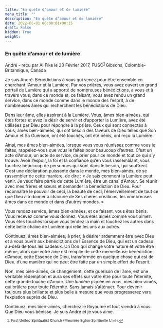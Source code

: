```yaml
---
title: "En quête d’amour et de lumière"
menu_title: ""
description: "En quête d’amour et de lumière"
date: 2022-06-01 06:00:01+00:15
draft: False
hidden: True
weight:
---
```

### En quête d’amour et de lumière

André - reçu par Al Fike le 23 Février 2017, FUSC<sup id=”a1”>[1](#f1)</sup> Gibsons, Colombie-Britannique, Canada

Je suis André. Bénédictions à vous qui venez pour être ensemble en cherchant l’Amour et la Lumière. Par vos prières, vous avez ouvert un grand portail de Lumière qui a apporté de nombreuses bénédictions, à vous et à travers vous, dans ce monde et, ce faisant, vous avez rendu un grand service, dans ce monde comme dans le monde des l’esprit, à de nombreuses âmes qui recherchent les bénédictions de Dieu.

Dans leur âme, elles aspirent à la Lumière. Vous, âmes bien-aimées, qui êtes fortes et avez le désir de servir et d’apporter la Lumière, avez été utilisées par Dieu pour répondre à la prière. Ceux qui sont connectés à vous, âmes bien-aimées, qui ont besoin des faveurs de Dieu telles que Son Amour et Sa Guérison, ont été touchés, ont été bénis, ont reçu la Lumière.

Ainsi, mes âmes bien-aimées, lorsque vous vous réunissez comme vous le faites, rappelez-vous que vous le faites pour beaucoup d’autres. C’est un acte d’Amour, un acte de service, de prier pour ce monde et tout ce qui s’y trouve. Avoir l’espoir, la foi et la confiance qu’en vous rassemblant, vous touchez beaucoup de personnes qui sont dans le besoin, qui souffrent. C’est une déclaration puissante dans le monde, mes bien-aimés, de se rassembler de cette manière, de dire : « Je sais comment la Lumière peut venir. Je veux faire partie de cette Lumière, être un canal d’Amour. Se réunir avec mes frères et sœurs et demander la bénédiction de Dieu. Pour reconnaître le pouvoir de ceci, la beauté de ceci, l’émerveillement de tout ce que Dieu a à donner à chacune de Ses chères créations, les nombreuses âmes dans ce monde et dans d’autres mondes. »

Vous rendez service, âmes bien-aimées, et ce faisant, vous êtes bénis. Vous recevez comme vous donnez. Vous êtes aimés comme vous aimez. Vous êtes touchés lorsque vous tendez la main et touchez les autres dans cette belle chaîne de Lumière qui relie les uns aux autres.

Continuez, âmes bien-aimées, à prier, à désirer ardemment être avec Dieu et à vous ouvrir aux bénédictions de l’Essence de Dieu, qui est un cadeau au-delà de tous les cadeaux. Un Don qui change votre nature et votre être même, alors que votre âme est remplie de cette merveilleuse bénédiction d’Amour, cette Essence de Dieu, transformée en quelque chose qui est de Dieu, d’une manière qui ne peut être faite par un simple effort de l’esprit.

Non, mes bien-aimés, ce changement, cette guérison de l’âme, est une véritable rédemption et aura ses effets sur votre être pour toute l’éternité, cette grande touche d’Amour. Une lumière placée en vous, mes bien-aimés, qui brûlera pour toute l’éternité. Sans jamais s’atténuer. Pour devenir toujours plus brillante et plus belle à mesure que vous progresserez vers l’expiation auprès de Dieu.

Continuez, mes bien-aimés, cherchez le Royaume et tout viendra à vous. Que Dieu vous bénisse. Je suis André et je vous aime.
<small>

1. <large id=”f1”> First United Spiritualist Church (Première Eglise Spirituelle Unie).[↩](#a1)





